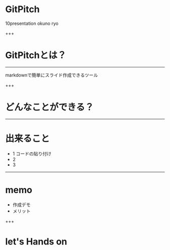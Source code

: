 # GitPitch
10presentation
okuno ryo

+++

# GitPitchとは？
---


markdownで簡単にスライド作成できるツール

+++

# どんなことができる？

---
# 出来ること

* 1 コードの貼り付け
* 2 
* 3
---

# memo

* 作成デモ
* メリット

+++

# let's Hands on
